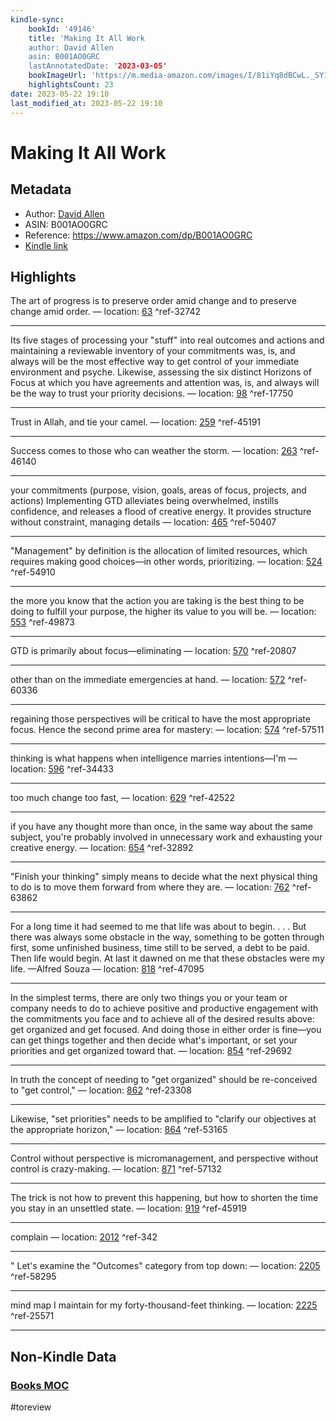 ```yaml
---
kindle-sync:
    bookId: '49146'
    title: 'Making It All Work
    author: David Allen
    asin: B001AO0GRC
    lastAnnotatedDate: '2023-03-05'
    bookImageUrl: 'https://m.media-amazon.com/images/I/81iYq8dBCwL._SY160.jpg'
    highlightsCount: 23
date: 2023-05-22 19:10
last_modified_at: 2023-05-22 19:10
---
```


# Making It All Work

## Metadata

-   Author: [David Allen](https://www.amazon.comundefined)
-   ASIN: B001AO0GRC
-   Reference: https://www.amazon.com/dp/B001AO0GRC
-   [Kindle link](kindle://book?action=open&asin=B001AO0GRC)

## Highlights

The art of progress is to preserve order amid change and to preserve change amid order. — location: [63](kindle://book?action=open&asin=B001AO0GRC&location=63) ^ref-32742

---

Its five stages of processing your "stuff" into real outcomes and actions and maintaining a reviewable inventory of your commitments was, is, and always will be the most effective way to get control of your immediate environment and psyche. Likewise, assessing the six distinct Horizons of Focus at which you have agreements and attention was, is, and always will be the way to trust your priority decisions. — location: [98](kindle://book?action=open&asin=B001AO0GRC&location=98) ^ref-17750

---

Trust in Allah, and tie your camel. — location: [259](kindle://book?action=open&asin=B001AO0GRC&location=259) ^ref-45191

---

Success comes to those who can weather the storm. — location: [263](kindle://book?action=open&asin=B001AO0GRC&location=263) ^ref-46140

---

your commitments (purpose, vision, goals, areas of focus, projects, and actions) Implementing GTD alleviates being overwhelmed, instills confidence, and releases a flood of creative energy. It provides structure without constraint, managing details — location: [465](kindle://book?action=open&asin=B001AO0GRC&location=465) ^ref-50407

---

"Management" by definition is the allocation of limited resources, which requires making good choices—in other words, prioritizing. — location: [524](kindle://book?action=open&asin=B001AO0GRC&location=524) ^ref-54910

---

the more you know that the action you are taking is the best thing to be doing to fulfill your purpose, the higher its value to you will be. — location: [553](kindle://book?action=open&asin=B001AO0GRC&location=553) ^ref-49873

---

GTD is primarily about focus—eliminating — location: [570](kindle://book?action=open&asin=B001AO0GRC&location=570) ^ref-20807

---

other than on the immediate emergencies at hand. — location: [572](kindle://book?action=open&asin=B001AO0GRC&location=572) ^ref-60336

---

regaining those perspectives will be critical to have the most appropriate focus. Hence the second prime area for mastery: — location: [574](kindle://book?action=open&asin=B001AO0GRC&location=574) ^ref-57511

---

thinking is what happens when intelligence marries intentions—I'm — location: [596](kindle://book?action=open&asin=B001AO0GRC&location=596) ^ref-34433

---

too much change too fast, — location: [629](kindle://book?action=open&asin=B001AO0GRC&location=629) ^ref-42522

---

if you have any thought more than once, in the same way about the same subject, you're probably involved in unnecessary work and exhausting your creative energy. — location: [654](kindle://book?action=open&asin=B001AO0GRC&location=654) ^ref-32892

---

"Finish your thinking" simply means to decide what the next physical thing to do is to move them forward from where they are. — location: [762](kindle://book?action=open&asin=B001AO0GRC&location=762) ^ref-63862

---

For a long time it had seemed to me that life was about to begin. . . . But there was always some obstacle in the way, something to be gotten through first, some unfinished business, time still to be served, a debt to be paid. Then life would begin. At last it dawned on me that these obstacles were my life. —Alfred Souza — location: [818](kindle://book?action=open&asin=B001AO0GRC&location=818) ^ref-47095

---

In the simplest terms, there are only two things you or your team or company needs to do to achieve positive and productive engagement with the commitments you face and to achieve all of the desired results above: get organized and get focused. And doing those in either order is fine—you can get things together and then decide what's important, or set your priorities and get organized toward that. — location: [854](kindle://book?action=open&asin=B001AO0GRC&location=854) ^ref-29692

---

In truth the concept of needing to "get organized" should be re-conceived to "get control," — location: [862](kindle://book?action=open&asin=B001AO0GRC&location=862) ^ref-23308

---

Likewise, "set priorities" needs to be amplified to "clarify our objectives at the appropriate horizon," — location: [864](kindle://book?action=open&asin=B001AO0GRC&location=864) ^ref-53165

---

Control without perspective is micromanagement, and perspective without control is crazy-making. — location: [871](kindle://book?action=open&asin=B001AO0GRC&location=871) ^ref-57132

---

The trick is not how to prevent this happening, but how to shorten the time you stay in an unsettled state. — location: [919](kindle://book?action=open&asin=B001AO0GRC&location=919) ^ref-45919

---

complain — location: [2012](kindle://book?action=open&asin=B001AO0GRC&location=2012) ^ref-342

---

" Let's examine the "Outcomes" category from top down: — location: [2205](kindle://book?action=open&asin=B001AO0GRC&location=2205) ^ref-58295

---

mind map I maintain for my forty-thousand-feet thinking. — location: [2225](kindle://book?action=open&asin=B001AO0GRC&location=2225) ^ref-25571

---

## Non-Kindle Data

### [Books MOC](Books%20MOC.md)

#toreview
